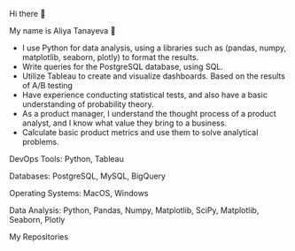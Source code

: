 Hi there 👋
 

My name is Aliya Tanayeva 🙋
- I use Python for data analysis, using a libraries such as  (pandas, numpy, matplotlib, seaborn, plotly) to format the results.
- Write queries for the PostgreSQL database, using SQL.
- Utilize Tableau to create and visualize dashboards. Based on the results of A/B testing
- Have experience conducting statistical tests, and also have a basic understanding of probability theory.
- As a product manager, I understand the thought process of a product analyst, and I know what value they bring to a business. 
- Calculate basic product metrics and use them to solve analytical problems.

DevOps Tools:
Python, Tableau

Databases:
PostgreSQL, MySQL, BigQuery

Operating Systems:
MacOS, Windows 

Data Analysis:
Python, Pandas, Numpy, Matplotlib, SciPy, Matplotlib, Seaborn, Plotly

My Repositories
